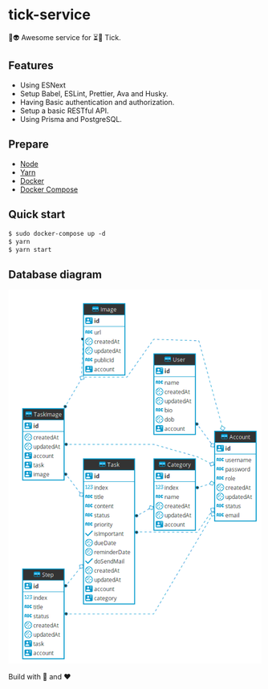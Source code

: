 # tick-service

🚀👽 Awesome service for ⏳📒 Tick.

## Features

- Using ESNext
- Setup Babel, ESLint, Prettier, Ava and Husky.
- Having Basic authentication and authorization.
- Setup a basic RESTful API.
- Using Prisma and PostgreSQL.

## Prepare

- [Node](https://nodejs.org/en/)
- [Yarn](https://yarnpkg.com/en/)
- [Docker](https://phoenixnap.com/kb/how-to-install-docker-on-ubuntu-18-04)
- [Docker Compose](https://docs.docker.com/compose/install/)

## Quick start

```shell
$ sudo docker-compose up -d
$ yarn
$ yarn start
```

## Database diagram

![Database digram](./images/database_diagram.png)

Build with 🙌 and ❤️

